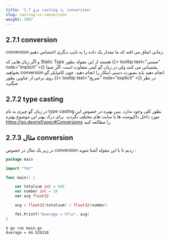 ```yaml
---
title: '2.7 فرق casting با conversion'
slug: casting-vs-conversion
weight: 3007
---
```


## 2.7.1 conversion

conversion زمانی اتفاق می افتد که ما مقدار یک داده را به تایپ دیگری اختصاص دهیم.

و اگر زبان هایی که Static Type هستند از این مقوله بطور {{< tooltip text="ضمنی" note="implicit" >}}  پشتیبانی می کنند ولی در زبان گو کمی متفاوت است. اگر شما بخواهید conversion انجام دهید باید بصورت دستی اینکار را انجام دهید. چون کامپایلر گو روی برخی از عناوین بطور {{< tooltip text="صریح" note="explicit" >}} در نظر میگیرد.

## 2.7.2 type casting

در زبان گو چیزی به نام type casting بطور کلی وجود ندارد. پس بهتره در خصوص این مورد داخل داکیومنت ها یا سایت های مختلف نگردید. برای درک بهتر این موضوع بهتره https://go.dev/ref/spec#Conversions را مطالعه کنید.


## 2.7.3 مثال conversion 

در زیر یک مثال در خصوص conversion زدیم تا با این مقوله آشنا شوید :

```go
package main

import "fmt"

func main() {

	var totalsum int = 846
	var number int = 19
	var avg float32

	avg = float32(totalsum) / float32(number)

	fmt.Printf("Average = %f\n", avg)
}
```

```shell
$ go run main.go
Average = 44.526318
```

